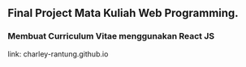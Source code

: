 ## Final Project Mata Kuliah Web Programming.
### Membuat Curriculum Vitae menggunakan React JS

link: charley-rantung.github.io

